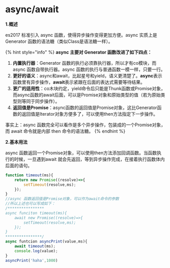 # async/await

**1.概述**

es2017 标准引入 async 函数，使得异步操作变得更加方便。async 实质上是 Generator 函数的语法糖（类似Class是语法糖一样）。

{% hint style="info" %}
**async 主要对 Generator 函数改进了如下四点：**

1. **内置执行器**：Generator 函数的执行必须靠执行器，所以才有co模块，而async 函数自带执行器。async 函数的执行与普通函数一模一样，只要一行。
2. **更好的语义**：async和await，比起星号和yield，语义更清楚了。**async**表示函数里有异步操作，**await**表示紧跟在后面的表达式需要等待结果。
3. **更广的适用性**：co木块约定，yield命令后只能是Thunk函数或Promise对象，而async函数的await后面，可以是Promise对象和原始类型的值（若为原始类型则等同于同步操作）。
4. **返回值是Promise**：async函数的返回值是Promise对象，这比Generator函数的返回值是Iterator对象方便多了，可以使用then方法指定下一步操作。

事实上：async 函数完全可以看作是多个异步操作，包装成的一个Promise对象，而 await 命令就是内部 then 命令的语法糖。
{% endhint %}

**2.基本用法**

async 函数返回一个Promise对象，可以使用then方法添加回调函数。当函数执行的时候，一旦遇到await 就会先返回，等到异步操作完成，在接着执行函数体内后面的语句。

```javascript
function timeout(ms){
	return new Promise((resolve)=>{
		setTimeout(resolve,ms);
	});
}
//async 函数返回值是Promise对象，可以作为await命令的参数
//所以上述也可以写成如下：
/****************
async funciton timeout(ms){
	await new Promise((resolve)=>{
		setTimeout(resolve,ms);
	});
}
****************/
async funtcion asyncPrint(value,ms){
	await timeout(ms);
	console.log(value);
}
asyncPrint('haha',1000)
```



